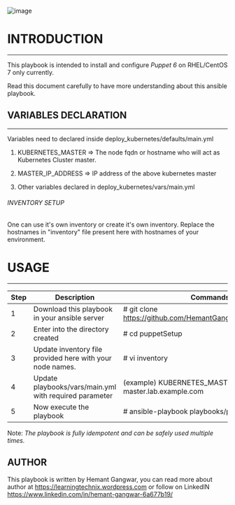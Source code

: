 ![image](https://user-images.githubusercontent.com/38517925/86527948-5f983e80-bec1-11ea-9be7-03a6cc7792c8.png)

# INTRODUCTION
---------------

This playbook is intended to install and configure *Puppet 6* on RHEL/CentOS 7 only currently.

Read this document carefully to have more understanding about this ansible playbook.


## VARIABLES DECLARATION
-----------------------

Variables need to declared inside deploy_kubernetes/defaults/main.yml

1. KUBERNETES_MASTER => The node fqdn or hostname who will act as Kubernetes Cluster master.

2. MASTER_IP_ADDRESS => IP address of the above kubernetes master 

3. Other variables declared in deploy_kubernetes/vars/main.yml

###### INVENTORY SETUP

One can use it's own inventory or create it's own inventory.
Replace the hostnames in "inventory" file present here with hostnames of your environment. 

# USAGE
------------------------

Step | Description | Commands
------ | ----------- | --------
1 | Download this playbook in your ansible server | # git clone https://github.com/HemantGangwar/puppetSetup.git
2 | Enter into the directory created | # cd puppetSetup
3 | Update inventory file provided here with your node names. | # vi inventory
4 | Update playbooks/vars/main.yml with required parameter | (example) KUBERNETES_MASTER: master.lab.example.com
5 | Now execute the playbook | # ansible-playbook playbooks/puppet.yml


Note:  *The playbook is fully idempotent and can be safely used multiple times.*

AUTHOR
--------
This playbook is written by Hemant Gangwar, you can read more about author at https://learningtechnix.wordpress.com or follow on LinkedIN https://www.linkedin.com/in/hemant-gangwar-6a677b19/
